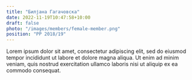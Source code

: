 ```yaml
---
title: "Билјана Гагачовска"
date: 2022-11-19T10:47:58+10:00
draft: false
photo: "/images/members/female-member.png"
position: "PP 2018/19"
---
```


Lorem ipsum dolor sit amet, consectetur adipiscing elit, sed do eiusmod tempor incididunt ut labore et dolore magna aliqua. Ut enim ad minim veniam, quis nostrud exercitation ullamco laboris nisi ut aliquip ex ea commodo consequat.